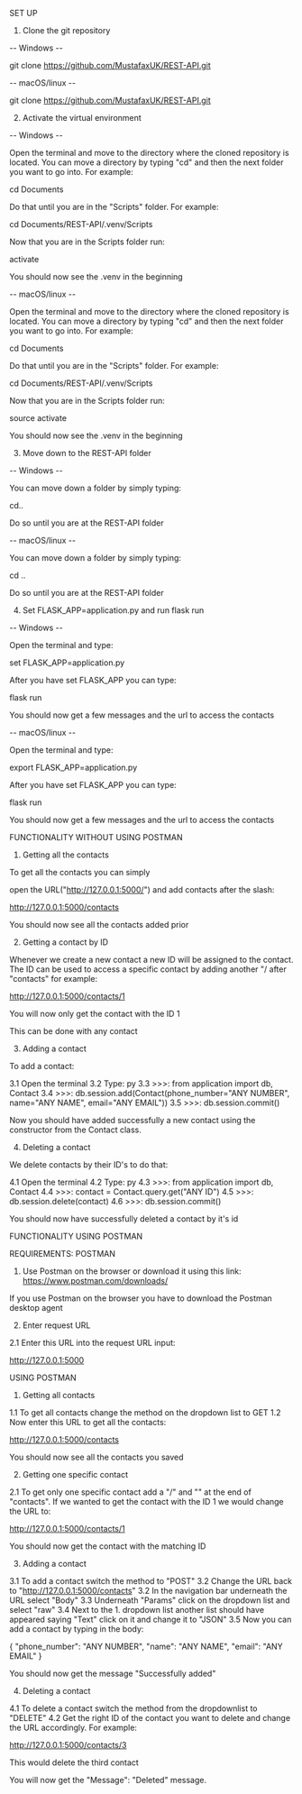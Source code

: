 SET UP
1. Clone the git repository

 -- Windows --

 git clone https://github.com/MustafaxUK/REST-API.git

 -- macOS/linux --

 git clone https://github.com/MustafaxUK/REST-API.git

 2. Activate the virtual environment
  
  -- Windows --
 
 Open the terminal and move to the directory where the cloned repository is located. You can move a directory by typing "cd" and then the next folder you want to go into. For example: 

 cd Documents

 Do that until you are in the "Scripts" folder. For example:

 cd Documents/REST-API/.venv/Scripts

 Now that you are in the Scripts folder run:

 activate

 You should now see the .venv in the beginning

   -- macOS/linux --
 
 Open the terminal and move to the directory where the cloned repository is located. You can move a directory by typing "cd" and then the next folder you want to go into. For example: 

 cd Documents

 Do that until you are in the "Scripts" folder. For example:

 cd Documents/REST-API/.venv/Scripts

 Now that you are in the Scripts folder run:

 source activate

 You should now see the .venv in the beginning

 3. Move down to the REST-API folder

 -- Windows --
 
 You can move down a folder by simply typing:

 cd..

 Do so until you are at the REST-API folder

 -- macOS/linux --
 
 You can move down a folder by simply typing:

 cd ..

 Do so until you are at the REST-API folder

 4. Set FLASK_APP=application.py and run flask run

  -- Windows --

  Open the terminal and type:

 set FLASK_APP=application.py

 After you have set FLASK_APP you can type:

 flask run

 You should now get a few messages and the url to access the contacts

 -- macOS/linux --

 Open the terminal and type:

 export FLASK_APP=application.py

 After you have set FLASK_APP you can type:

 flask run

 You should now get a few messages and the url to access the contacts


FUNCTIONALITY WITHOUT USING POSTMAN

1. Getting all the contacts

 To get all the contacts you can simply 

open the URL("http://127.0.0.1:5000/") and add contacts after the slash:

http://127.0.0.1:5000/contacts

You should now see all the contacts added prior

2. Getting a contact by ID

 Whenever we create a new contact a new ID will be assigned to the contact. The ID can be used to access a specific contact by adding another "/<id> after "contacts" for example:

 http://127.0.0.1:5000/contacts/1

 You will now only get the contact with the ID 1

 This can be done with any contact

3. Adding a contact

 To add a contact:
 
 3.1 Open the terminal
 3.2 Type: py 
 3.3 >>>: from application import db, Contact
 3.4 >>>: db.session.add(Contact(phone_number="ANY NUMBER", name="ANY NAME", email="ANY EMAIL"))
 3.5 >>>: db.session.commit()

 Now you should have added successfully a new contact using the constructor from the Contact class. 

4. Deleting a contact

 We delete contacts by their ID's to do that:

 4.1 Open the terminal
 4.2 Type: py
 4.3 >>>: from application import db, Contact
 4.4 >>>: contact = Contact.query.get("ANY ID")
 4.5 >>>: db.session.delete(contact)
 4.6 >>>: db.session.commit()

 You should now have successfully deleted a contact by it's id

FUNCTIONALITY USING POSTMAN
 
 REQUIREMENTS: POSTMAN

1. Use Postman on the browser or download it using this link:
 https://www.postman.com/downloads/

 If you use Postman on the browser you have to download the Postman desktop agent

2. Enter request URL

 2.1 Enter this URL into the request URL input:
 
http://127.0.0.1:5000

 
 USING POSTMAN

1. Getting all contacts

1.1 To get all contacts change the method on the dropdown list to GET
1.2 Now enter this URL to get all the contacts:

 http://127.0.0.1:5000/contacts

 You should now see all the contacts you saved

2. Getting one specific contact

2.1 To get only one specific contact add a "/" and "<id>" at the end of "contacts". If we wanted to get the contact with the ID 1 we would change the URL to:

 http://127.0.0.1:5000/contacts/1

 You should now get the contact with the matching ID

3. Adding a contact

 3.1 To add a contact switch the method to "POST"
 3.2 Change the URL back to "http://127.0.0.1:5000/contacts"
 3.2 In the navigation bar underneath the URL select "Body"
 3.3 Underneath "Params" click on the dropdown list and select "raw"
 3.4 Next to the 1. dropdown list another list should have appeared saying "Text" click on it and change it to "JSON"
 3.5 Now you can add a contact by typing in the body:

 {
     "phone_number": "ANY NUMBER",
     "name": "ANY NAME",
     "email": "ANY EMAIL"
 }

 You should now get the message "Successfully added"

 4. Deleting a contact

 4.1 To delete a contact switch the method from the dropdownlist to "DELETE"
 4.2 Get the right ID of the contact you want to delete and change the URL accordingly. For example:

 http://127.0.0.1:5000/contacts/3

 This would delete the third contact

 You will now get the "Message": "Deleted" message.
